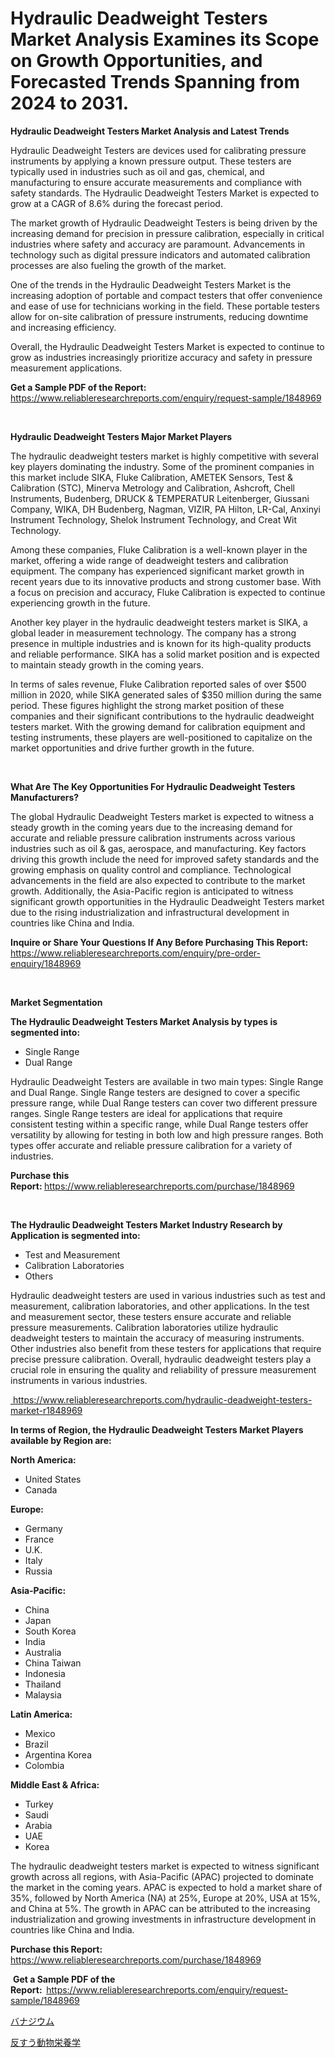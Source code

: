<p><h1>Hydraulic Deadweight Testers Market Analysis Examines its Scope on Growth Opportunities, and Forecasted Trends Spanning from 2024 to 2031.</h1></p><p><strong>Hydraulic Deadweight Testers Market Analysis and Latest Trends</strong></p>
<p><p>Hydraulic Deadweight Testers are devices used for calibrating pressure instruments by applying a known pressure output. These testers are typically used in industries such as oil and gas, chemical, and manufacturing to ensure accurate measurements and compliance with safety standards. The Hydraulic Deadweight Testers Market is expected to grow at a CAGR of 8.6% during the forecast period.</p><p>The market growth of Hydraulic Deadweight Testers is being driven by the increasing demand for precision in pressure calibration, especially in critical industries where safety and accuracy are paramount. Advancements in technology such as digital pressure indicators and automated calibration processes are also fueling the growth of the market.</p><p>One of the trends in the Hydraulic Deadweight Testers Market is the increasing adoption of portable and compact testers that offer convenience and ease of use for technicians working in the field. These portable testers allow for on-site calibration of pressure instruments, reducing downtime and increasing efficiency.</p><p>Overall, the Hydraulic Deadweight Testers Market is expected to continue to grow as industries increasingly prioritize accuracy and safety in pressure measurement applications.</p></p>
<p><strong>Get a Sample PDF of the Report:&nbsp;</strong> <a href="https://www.reliableresearchreports.com/enquiry/request-sample/1848969">https://www.reliableresearchreports.com/enquiry/request-sample/1848969</a></p>
<p>&nbsp;</p>
<p><strong>Hydraulic Deadweight Testers Major Market Players</strong></p>
<p><p>The hydraulic deadweight testers market is highly competitive with several key players dominating the industry. Some of the prominent companies in this market include SIKA, Fluke Calibration, AMETEK Sensors, Test & Calibration (STC), Minerva Metrology and Calibration, Ashcroft, Chell Instruments, Budenberg, DRUCK & TEMPERATUR Leitenberger, Giussani Company, WIKA, DH Budenberg, Nagman, VIZIR, PA Hilton, LR-Cal, Anxinyi Instrument Technology, Shelok Instrument Technology, and Creat Wit Technology.</p><p>Among these companies, Fluke Calibration is a well-known player in the market, offering a wide range of deadweight testers and calibration equipment. The company has experienced significant market growth in recent years due to its innovative products and strong customer base. With a focus on precision and accuracy, Fluke Calibration is expected to continue experiencing growth in the future.</p><p>Another key player in the hydraulic deadweight testers market is SIKA, a global leader in measurement technology. The company has a strong presence in multiple industries and is known for its high-quality products and reliable performance. SIKA has a solid market position and is expected to maintain steady growth in the coming years.</p><p>In terms of sales revenue, Fluke Calibration reported sales of over $500 million in 2020, while SIKA generated sales of $350 million during the same period. These figures highlight the strong market position of these companies and their significant contributions to the hydraulic deadweight testers market. With the growing demand for calibration equipment and testing instruments, these players are well-positioned to capitalize on the market opportunities and drive further growth in the future.</p></p>
<p>&nbsp;</p>
<p><strong>What Are The Key Opportunities For Hydraulic Deadweight Testers Manufacturers?</strong></p>
<p><p>The global Hydraulic Deadweight Testers market is expected to witness a steady growth in the coming years due to the increasing demand for accurate and reliable pressure calibration instruments across various industries such as oil & gas, aerospace, and manufacturing. Key factors driving this growth include the need for improved safety standards and the growing emphasis on quality control and compliance. Technological advancements in the field are also expected to contribute to the market growth. Additionally, the Asia-Pacific region is anticipated to witness significant growth opportunities in the Hydraulic Deadweight Testers market due to the rising industrialization and infrastructural development in countries like China and India.</p></p>
<p><strong>Inquire or Share Your Questions If Any Before Purchasing This Report:</strong> <a href="https://www.reliableresearchreports.com/enquiry/pre-order-enquiry/1848969">https://www.reliableresearchreports.com/enquiry/pre-order-enquiry/1848969</a></p>
<p>&nbsp;</p>
<p><strong>Market Segmentation</strong></p>
<p><strong>The Hydraulic Deadweight Testers Market Analysis by types is segmented into:</strong></p>
<p><ul><li>Single Range</li><li>Dual Range</li></ul></p>
<p><p>Hydraulic Deadweight Testers are available in two main types: Single Range and Dual Range. Single Range testers are designed to cover a specific pressure range, while Dual Range testers can cover two different pressure ranges. Single Range testers are ideal for applications that require consistent testing within a specific range, while Dual Range testers offer versatility by allowing for testing in both low and high pressure ranges. Both types offer accurate and reliable pressure calibration for a variety of industries.</p></p>
<p><strong>Purchase this Report:&nbsp;</strong><a href="https://www.reliableresearchreports.com/purchase/1848969">https://www.reliableresearchreports.com/purchase/1848969</a></p>
<p>&nbsp;</p>
<p><strong>The Hydraulic Deadweight Testers Market Industry Research by Application is segmented into:</strong></p>
<p><ul><li>Test and Measurement</li><li>Calibration Laboratories</li><li>Others</li></ul></p>
<p><p>Hydraulic deadweight testers are used in various industries such as test and measurement, calibration laboratories, and other applications. In the test and measurement sector, these testers ensure accurate and reliable pressure measurements. Calibration laboratories utilize hydraulic deadweight testers to maintain the accuracy of measuring instruments. Other industries also benefit from these testers for applications that require precise pressure calibration. Overall, hydraulic deadweight testers play a crucial role in ensuring the quality and reliability of pressure measurement instruments in various industries.</p></p>
<p><a href="https://www.reliableresearchreports.com/hydraulic-deadweight-testers-market-r1848969">&nbsp;https://www.reliableresearchreports.com/hydraulic-deadweight-testers-market-r1848969</a></p>
<p><strong>In terms of Region, the Hydraulic Deadweight Testers Market Players available by Region are:</strong></p>
<p>
    <p> <strong> North America: </strong>
        <ul>
            <li>United States</li>
            <li>Canada</li>
        </ul>
        </p> 
    <p> <strong> Europe: </strong>
        <ul>
            <li>Germany</li>
            <li>France</li>
            <li>U.K.</li>
            <li>Italy</li>
            <li>Russia</li>
        </ul>
        </p> 
    <p> <strong> Asia-Pacific: </strong>
        <ul>
            <li>China</li>
            <li>Japan</li>
            <li>South Korea</li>
            <li>India</li>
            <li>Australia</li>
            <li>China Taiwan</li>
            <li>Indonesia</li>
            <li>Thailand</li>
            <li>Malaysia</li>
        </ul>
        </p> 
    <p> <strong> Latin America: </strong>
        <ul>
            <li>Mexico</li>
            <li>Brazil</li>
            <li>Argentina Korea</li>
            <li>Colombia</li>
        </ul>
        </p> 
    <p> <strong> Middle East & Africa: </strong>
        <ul>
            <li>Turkey</li>
            <li>Saudi</li>
            <li>Arabia</li>
            <li>UAE</li>
            <li>Korea</li>
        </ul>
    </p>
    </p>
<p><p>The hydraulic deadweight testers market is expected to witness significant growth across all regions, with Asia-Pacific (APAC) projected to dominate the market in the coming years. APAC is expected to hold a market share of 35%, followed by North America (NA) at 25%, Europe at 20%, USA at 15%, and China at 5%. The growth in APAC can be attributed to the increasing industrialization and growing investments in infrastructure development in countries like China and India.</p></p>
<p><strong>Purchase this Report: </strong><a href="https://www.reliableresearchreports.com/purchase/1848969">https://www.reliableresearchreports.com/purchase/1848969</a></p>
<p>&nbsp;<strong>Get a Sample PDF of the Report:&nbsp;&nbsp;</strong><a href="https://www.reliableresearchreports.com/enquiry/request-sample/1848969">https://www.reliableresearchreports.com/enquiry/request-sample/1848969</a></p>
<p><strong></strong></p>
<p><p><a href="https://github.com/alyle7648/Market-Research-Report-List-1/blob/main/893662136691.md">バナジウム</a></p><p><a href="https://github.com/SantosDicki04/Market-Research-Report-List-1/blob/main/654880936690.md">反すう動物栄養学</a></p></p>